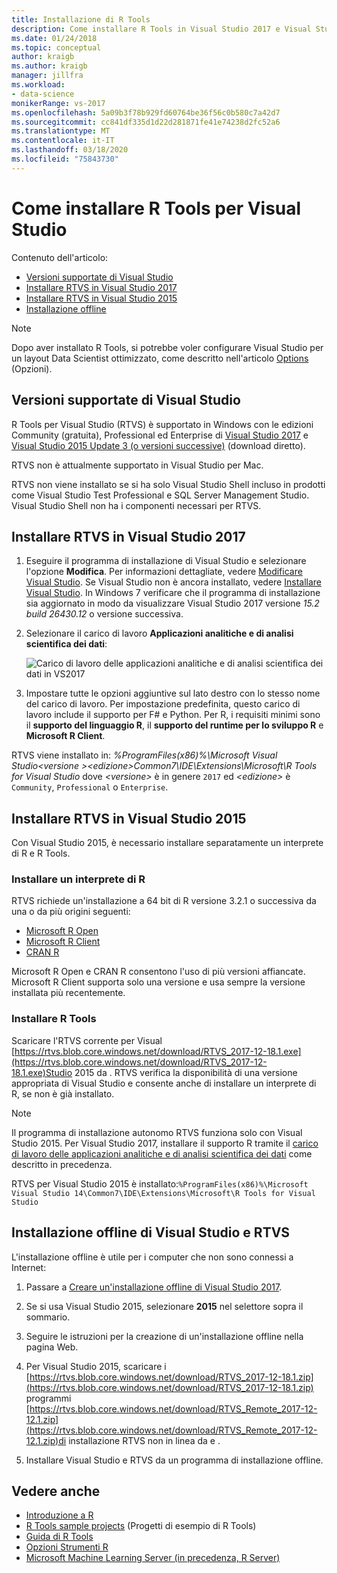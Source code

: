 ```yaml
---
title: Installazione di R Tools
description: Come installare R Tools in Visual Studio 2017 e Visual Studio 2015, comprese le installazioni offline.
ms.date: 01/24/2018
ms.topic: conceptual
author: kraigb
ms.author: kraigb
manager: jillfra
ms.workload:
- data-science
monikerRange: vs-2017
ms.openlocfilehash: 5a09b3f78b929fd60764be36f56c0b580c7a42d7
ms.sourcegitcommit: cc841df335d1d22d281871fe41e74238d2fc52a6
ms.translationtype: MT
ms.contentlocale: it-IT
ms.lasthandoff: 03/18/2020
ms.locfileid: "75843730"
---
```

# <a name="how-to-install-r-tools-for-visual-studio"></a>Come installare R Tools per Visual Studio

Contenuto dell'articolo:

- [Versioni supportate di Visual Studio](#supported-versions-of-visual-studio)
- [Installare RTVS in Visual Studio 2017](#install-rtvs-in-visual-studio-2017)
- [Installare RTVS in Visual Studio 2015](#install-rtvs-in-visual-studio-2015)
- [Installazione offline](#offline-installation-of-visual-studio-and-rtvs)

> [!Note]
> Dopo aver installato R Tools, si potrebbe voler configurare Visual Studio per un layout Data Scientist ottimizzato, come descritto nell'articolo [Options](options-for-r-tools-in-visual-studio.md) (Opzioni).

## <a name="supported-versions-of-visual-studio"></a>Versioni supportate di Visual Studio

R Tools per Visual Studio (RTVS) è supportato in Windows con le edizioni Community (gratuita), Professional ed Enterprise di [Visual Studio 2017](https://visualstudio.microsoft.com/vs/older-downloads/?utm_medium=microsoft&utm_source=docs.microsoft.com&utm_campaign=vs+2017+download) e [Visual Studio 2015 Update 3 (o versioni successive)](http://htmlpreview.github.io/?https://github.com/lixzhang/R-MRO-MRS/blob/master/Introduction_to_MRO_and_MRS.html) (download diretto).

RTVS non è attualmente supportato in Visual Studio per Mac.

RTVS non viene installato se si ha solo Visual Studio Shell incluso in prodotti come Visual Studio Test Professional e SQL Server Management Studio. Visual Studio Shell non ha i componenti necessari per RTVS.

## <a name="install-rtvs-in-visual-studio-2017"></a>Installare RTVS in Visual Studio 2017

1. Eseguire il programma di installazione di Visual Studio e selezionare l'opzione **Modifica**. Per informazioni dettagliate, vedere [Modificare Visual Studio](../install/modify-visual-studio.md). Se Visual Studio non è ancora installato, vedere [Installare Visual Studio](../install/install-visual-studio.md). In Windows 7 verificare che il programma di installazione sia aggiornato in modo da visualizzare Visual Studio 2017 versione *15.2 build 26430.12* o versione successiva.

1. Selezionare il carico di lavoro **Applicazioni analitiche e di analisi scientifica dei dati**:

    ![Carico di lavoro delle applicazioni analitiche e di analisi scientifica dei dati in VS2017](media/installation-data-science-workload.png)

1. Impostare tutte le opzioni aggiuntive sul lato destro con lo stesso nome del carico di lavoro. Per impostazione predefinita, questo carico di lavoro include il supporto per F# e Python. Per R, i requisiti minimi sono il **supporto del linguaggio R**, il **supporto del runtime per lo sviluppo R** e **Microsoft R Client**.

RTVS viene installato in: *%ProgramFiles(x86)%\Microsoft Visual Studio\<versione >\<edizione>Common7\IDE\Extensions\Microsoft\R Tools for Visual Studio* dove *\<versione>* è in genere `2017` ed *\<edizione>* è `Community`, `Professional` o `Enterprise`.

## <a name="install-rtvs-in-visual-studio-2015"></a>Installare RTVS in Visual Studio 2015

Con Visual Studio 2015, è necessario installare separatamente un interprete di R e R Tools.

### <a name="install-an-r-interpreter"></a>Installare un interprete di R

RTVS richiede un'installazione a 64 bit di R versione 3.2.1 o successiva da una o da più origini seguenti:

- [Microsoft R Open](https://mran.microsoft.com/download/)
- [Microsoft R Client](/machine-learning-server/r-client/what-is-microsoft-r-client)
- [CRAN R](https://cran.r-project.org/bin/windows/base/)

Microsoft R Open e CRAN R consentono l'uso di più versioni affiancate. Microsoft R Client supporta solo una versione e usa sempre la versione installata più recentemente.

### <a name="install-the-r-tools"></a>Installare R Tools

Scaricare l'RTVS corrente per Visual [https://rtvs.blob.core.windows.net/download/RTVS_2017-12-18.1.exe](https://rtvs.blob.core.windows.net/download/RTVS_2017-12-18.1.exe)Studio 2015 da . RTVS verifica la disponibilità di una versione appropriata di Visual Studio e consente anche di installare un interprete di R, se non è già installato.

> [!Note]
> Il programma di installazione autonomo RTVS funziona solo con Visual Studio 2015. Per Visual Studio 2017, installare il supporto R tramite il [carico di lavoro delle applicazioni analitiche e di analisi scientifica dei dati](#install-rtvs-in-visual-studio-2017) come descritto in precedenza.

RTVS per Visual Studio 2015 è installato:`%ProgramFiles(x86)%\Microsoft Visual Studio 14\Common7\IDE\Extensions\Microsoft\R Tools for Visual Studio`

## <a name="offline-installation-of-visual-studio-and-rtvs"></a>Installazione offline di Visual Studio e RTVS

L'installazione offline è utile per i computer che non sono connessi a Internet:

1. Passare a [Creare un'installazione offline di Visual Studio 2017](../install/create-an-offline-installation-of-visual-studio.md).

1. Se si usa Visual Studio 2015, selezionare **2015** nel selettore sopra il sommario.

1. Seguire le istruzioni per la creazione di un'installazione offline nella pagina Web.

1. Per Visual Studio 2015, scaricare i [https://rtvs.blob.core.windows.net/download/RTVS_2017-12-18.1.zip](https://rtvs.blob.core.windows.net/download/RTVS_2017-12-18.1.zip) programmi [https://rtvs.blob.core.windows.net/download/RTVS_Remote_2017-12-12.1.zip](https://rtvs.blob.core.windows.net/download/RTVS_Remote_2017-12-12.1.zip)di installazione RTVS non in linea da e .

1. Installare Visual Studio e RTVS da un programma di installazione offline.

## <a name="see-also"></a>Vedere anche

- [Introduzione a R](getting-started-with-r.md)
- [R Tools sample projects](getting-started-samples.md) (Progetti di esempio di R Tools)
- [Guida di R Tools](getting-started-help.md)
- [Opzioni Strumenti R](options-for-r-tools-in-visual-studio.md)
- [Microsoft Machine Learning Server (in precedenza, R Server)](/machine-learning-server/)
